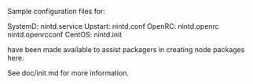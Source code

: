 Sample configuration files for:

SystemD: nintd.service
Upstart: nintd.conf
OpenRC:  nintd.openrc
         nintd.openrcconf
CentOS:  nintd.init

have been made available to assist packagers in creating node packages here.

See doc/init.md for more information.
